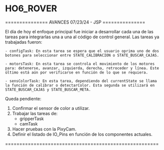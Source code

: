 # HO6_ROVER
=============== AVANCES 07/23/24 - JSP ===============

El día de hoy el enfoque principal fue iniciar a desarrollar cada una de las tareas para integrarlas una a una al código de control general. Las tareas ya trabajadas fueron:

    - configTask: En esta tarea se espera que el usuario oprima uno de dos botones para seleccionar entre STATE_CALIBRACION o STATE_BUSCAR_CAJAS.

    - motorsTask: En esta tarea se controla el movimiento de los motores para: detenerse, avanzar, izquierda, derecha, retroceder y línea. Este último está aún por verificarse en función de lo que se requiera.

    - sensColorTask: En esta tarea, dependiendo del currentState se llama la función de calibrar o detectarColor. Esta segunda se utilizará en STATE_BUSCAR_CAJAS y STATE_BUSCAR_META.

Queda pendiente:
1. Confirmar el sensor de color a utilizar.
2. Trabajar las tareas de:
    - gripperTask
    - camTask
3. Hacer pruebas con la PixyCam.
4. Definir el listado de IO_Pins en función de los componentes actuales.

======================================================
